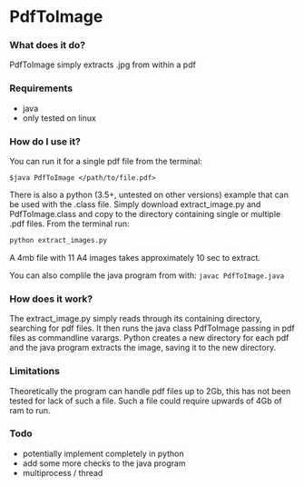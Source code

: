 # PdfToImage
### What does it do?
PdfToImage simply extracts .jpg from within a pdf

### Requirements
- java
- only tested on linux

### How do I use it?
You can run it for a single pdf file from the terminal:
```
$java PdfToImage </path/to/file.pdf>
```

There is also a python (3.5+, untested on other versions) example that can be used with the .class file. Simply download extract_image.py and PdfToImage.class and copy to the directory containing single or multiple .pdf files. 
From the terminal run:
```python
python extract_images.py
```
A 4mb file with 11 A4 images takes approximately 10 sec to extract.

You can also complile the java program from with:
```javac PdfToImage.java``` 

### How does it work?
The extract_image.py simply reads through its containing directory, searching for pdf files. It then runs the java class PdfToImage passing in pdf files as commandline varargs. Python creates a new directory for each pdf and the java program extracts the image, saving it to the new directory.

### Limitations
Theoretically the program can handle pdf files up to 2Gb, this has not been tested for lack of such a file.
Such a file could require upwards of 4Gb of ram to run.

### Todo
- potentially implement completely in python
- add some more checks to the java program
- multiprocess / thread
